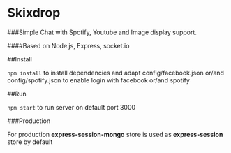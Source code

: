 Skixdrop
=========

###Simple Chat with Spotify, Youtube and Image display support.

####Based on Node.js, Express, socket.io



##Install

`npm install` to install dependencies and adapt config/facebook.json or/and config/spotify.json to enable login with facebook or/and spotify

##Run

`npm start` to run server on default port 3000

###Production

For production **express-session-mongo** store is used as **express-session** store by default
